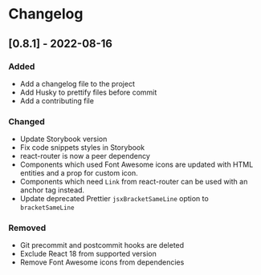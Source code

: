 # Changelog

## [0.8.1] - 2022-08-16

### Added

- Add a changelog file to the project
- Add Husky to prettify files before commit
- Add a contributing file

### Changed

- Update Storybook version
- Fix code snippets styles in Storybook
- react-router is now a peer dependency
- Components which used Font Awesome icons are updated with HTML entities and a prop for custom icon.
- Components which need `Link` from react-router can be used with an anchor tag instead.
- Update deprecated Prettier `jsxBracketSameLine` option to `bracketSameLine`

### Removed

- Git precommit and postcommit hooks are deleted
- Exclude React 18 from supported version
- Remove Font Awesome icons from dependencies
